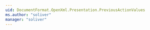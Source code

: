 ```yaml
---
uid: DocumentFormat.OpenXml.Presentation.PreviousActionValues
ms.author: "soliver"
manager: "soliver"
---
```

